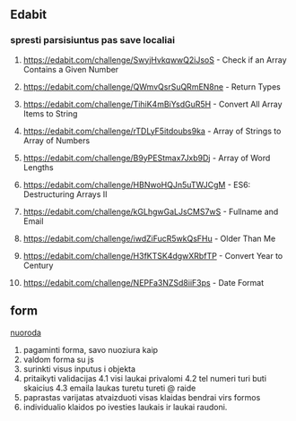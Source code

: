 ## Edabit 

### spresti parsisiuntus pas save localiai

1. https://edabit.com/challenge/SwyjHvkqwwQ2iJsoS - Check if an Array Contains a Given Number

2. https://edabit.com/challenge/QWmvQsrSuQRmEN8ne - Return Types

3. https://edabit.com/challenge/TihiK4mBiYsdGuR5H - Convert All Array Items to String

4. https://edabit.com/challenge/rTDLyF5itdoubs9ka - Array of Strings to Array of Numbers

5. https://edabit.com/challenge/B9yPEStmax7Jxb9Dj - Array of Word Lengths

6. https://edabit.com/challenge/HBNwoHQJn5uTWJCgM - ES6: Destructuring Arrays II

7. https://edabit.com/challenge/kGLhgwGaLJsCMS7wS - Fullname and Email

8. https://edabit.com/challenge/iwdZiFucR5wkQsFHu - Older Than Me

9. https://edabit.com/challenge/H3fKTSK4dgwXRbfTP - Convert Year to Century

10. https://edabit.com/challenge/NEPFa3NZSd8iiF3ps - Date Format


## form 

[nuoroda](https://colorlib.com/etc/cf/ContactFrom_v10/index.html)

1. pagaminti forma, savo nuoziura kaip 
2. valdom forma su js 
3. surinkti visus inputus i objekta 
4. pritaikyti validacijas
4.1 visi laukai privalomi
4.2 tel numeri turi buti skaicius 
4.3 emaila laukas turetu tureti @ raide 
5. paprastas varijatas atvaizduoti visas klaidas bendrai virs formos 
6. individualio klaidos po ivesties laukais ir laukai raudoni. 
